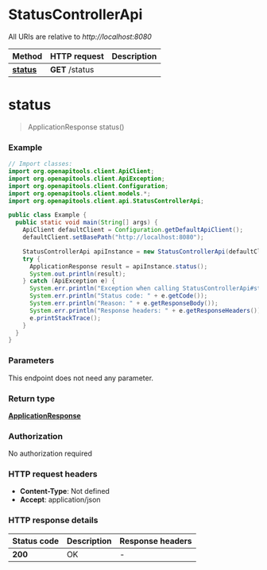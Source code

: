 # StatusControllerApi

All URIs are relative to *http://localhost:8080*

Method | HTTP request | Description
------------- | ------------- | -------------
[**status**](StatusControllerApi.md#status) | **GET** /status | 


<a name="status"></a>
# **status**
> ApplicationResponse status()



### Example
```java
// Import classes:
import org.openapitools.client.ApiClient;
import org.openapitools.client.ApiException;
import org.openapitools.client.Configuration;
import org.openapitools.client.models.*;
import org.openapitools.client.api.StatusControllerApi;

public class Example {
  public static void main(String[] args) {
    ApiClient defaultClient = Configuration.getDefaultApiClient();
    defaultClient.setBasePath("http://localhost:8080");

    StatusControllerApi apiInstance = new StatusControllerApi(defaultClient);
    try {
      ApplicationResponse result = apiInstance.status();
      System.out.println(result);
    } catch (ApiException e) {
      System.err.println("Exception when calling StatusControllerApi#status");
      System.err.println("Status code: " + e.getCode());
      System.err.println("Reason: " + e.getResponseBody());
      System.err.println("Response headers: " + e.getResponseHeaders());
      e.printStackTrace();
    }
  }
}
```

### Parameters
This endpoint does not need any parameter.

### Return type

[**ApplicationResponse**](ApplicationResponse.md)

### Authorization

No authorization required

### HTTP request headers

 - **Content-Type**: Not defined
 - **Accept**: application/json

### HTTP response details
| Status code | Description | Response headers |
|-------------|-------------|------------------|
**200** | OK |  -  |

